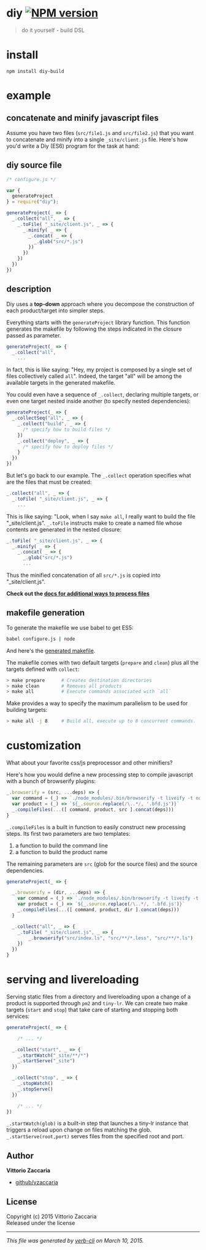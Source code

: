 # diy [![NPM version](https://badge.fury.io/js/diy.svg)](http://badge.fury.io/js/diy)

> do it yourself - build DSL

# install

```shell
npm install diy-build
```

# example
## concatenate and minify javascript files

Assume you have two files (`src/file1.js` and `src/file2.js`) that you want to
concatenate and minify into a single `_site/client.js` file.  Here's how you'd write a Diy (ES6) program for the task at hand:

## diy source file

```js
/* configure.js */

var {
  generateProject
} = require("diy");

generateProject(_ => {
  _.collect("all", _ => {
    _.toFile( "_site/client.js", _ => {
      _.minify( _ => {
        _.concat( _ => {
          _.glob("src/*.js")
        })
      })
    })
  })
})
```

## description

Diy uses a **top-down** approach where you decompose the construction of each product/target into simpler steps.

Everything starts with the `generateProject` library function. This function
generates the makefile by following the steps indicated in the closure passed as parameter.

```js
generateProject(_ => {
  _.collect("all",
    ...
```

In fact, this is like saying: "Hey, my project is composed by a single set of files collectively
called `all`". Indeed, the target "all" will be among the available targets in the generated makefile.

You could even have a sequence of `_.collect`, declaring multiple targets, or even one target nested inside another (to specify nested dependencies):


```js
generateProject(_ => {
  _.collectSeq("all", _ => {
    _.collect("build", _ => {
      /* specify how to build files */
    })
    _.collect("deploy", _ => {
      /* specify how to deploy files */
    }
  })
})
```

But let's go back to our example. The `_.collect` operation specifies what are the files that must be created:

```js
_.collect("all", _ => {
  _.toFile( "_site/client.js", _ => {
    ...
```

This is like saying: "Look, when I say `make all`, I really want to build the file "\_site/client.js".
`_.toFile` instructs make to create a named file whose contents are generated in the nested closure:

```js
_.toFile( "_site/client.js", _ => {
  _.minify( _ => {
    _.concat( _ => {
      _.glob("src/*.js")
      ...
```

Thus the minified concatenation of all `src/*.js` is copied into "_site/client.js".

**Check out the [docs for additional ways to process files](docs/index.html)**

## makefile generation


To generate the makefile we use babel to get ES5:

```bash
babel configure.js | node
```

And here's the [generated makefile](demo/makefile).

The makefile comes with two default targets (`prepare` and `clean`) plus all the targets defined with `collect`:

```bash
> make prepare      # Creates destination directories
> make clean        # Removes all products
> make all          # Execute commands associated with `all`
```

Make provides a way to specify the maximum parallelism to be used for building targets:

```bash
> make all -j 8     # Build all, execute up to 8 concurrent commands.
```



# customization

What about your favorite css/js preprocessor and other minifiers?

Here's how you would define a new processing step to compile javascript with a
bunch of browserify plugins:

```js
_.browserify = (src, ...deps) => {
  var command = (_) => `./node_modules/.bin/browserify -t liveify -t node-lessify  ${_.source} -o ${_.product}`
  var product = (_) => `${_.source.replace(/\..*/, '.bfd.js')}`
  _.compileFiles(...([ command, product, src ].concat(deps)))
}
```

`_.compileFiles` is a built in function to easily construct new processing steps. Its first
two parameters are two templates:

1. a function to build the command line
2. a function to build the product name

The remaining parameters are `src` (glob for the source files) and the source dependencies.

```js
generateProject(_ => {

  _.browserify = (dir, ...deps) => {
    var command = (_) => `./node_modules/.bin/browserify -t liveify -t node-lessify  ${_.source} -o ${_.product}`
    var product = (_) => `${_.source.replace(/\..*/, '.bfd.js')}`
    _.compileFiles(...([ command, product, dir ].concat(deps)))
  }

  _.collect("all", _ => {
    _.toFile( "_site/client.js", _ => {
        _.browserify("src/index.ls", "src/**/*.less", "src/**/*.ls")
    })
  })
}
```

# serving and livereloading

Serving static files from a directory and livereloading upon a change of a product is supported through `pm2` and `tiny-lr`. We can
create two make targets (`start` and `stop`) that take care of starting and stopping both services:

```js
generateProject(_ => {

    /* ... */

  _.collect("start", _ => {
    _.startWatch("_site/**/*")
    _.startServe("_site")
  })

  _.collect("stop", _ => {
    _.stopWatch()
    _.stopServe()
  })

    /* ... */
})
```

`_.startWatch(glob)` is a built-in step that launches a tiny-lr instance that triggers a reload upon change on files matching the glob.
`_.startServe(root,port)` serves files from the specified root and port.



## Author

**Vittorio Zaccaria**

+ [github/vzaccaria](https://github.com/vzaccaria)

## License
Copyright (c) 2015 Vittorio Zaccaria  
Released under the  license

***

_This file was generated by [verb-cli](https://github.com/assemble/verb-cli) on March 10, 2015._

